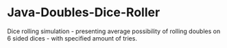 # Java-Doubles-Dice-Roller
Dice rolling simulation - presenting average possibility of rolling doubles on 6 sided dices - with specified amount of tries. 
